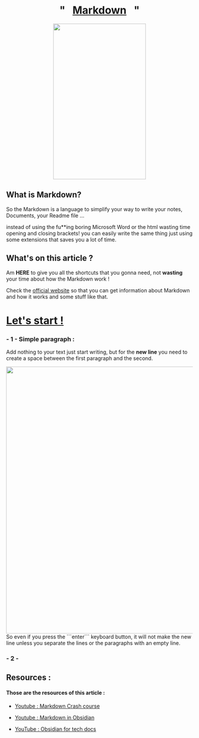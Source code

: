 <h1 align = "center" >"&nbsp;&nbsp;&nbsp;<u>Markdown</u>&nbsp;&nbsp;&nbsp;"</h1>

<p align = "center">
<img src="https://camo.githubusercontent.com/bbdb181f583c450073d36cb77e544e613b49f062773f96cdaa065da5a5f0de95/68747470733a2f2f692e696d67666c69702e636f6d2f39626e7737722e6a7067" width="250" height="420">
</p>


## What is Markdown?

So the Markdown is a language to simplify your way to write your notes, Documents, your Readme file ... 

instead of using the fu\*\*ing boring Microsoft Word or the html wasting time opening and closing brackets! you can easily write the same thing just using some extensions that saves you a lot of time. 

## What's on this article ?

Am **HERE** to give you all the shortcuts that you gonna need, not **wasting** your time about how the Markdown work !

Check the [official website](https://www.markdownguide.org/getting-started/) so that you can get information about Markdown and how it works and some stuff like that. 


# <u>Let's start !</u>
### - 1 - Simple paragraph : 
Add nothing to your text just start writing, but for the **new line** you need to create a space between the first paragraph and the second.

<img src="https://lh3.googleusercontent.com/fife/ALs6j_F0DV-YsxJTl-58fOnyMA4a6ywNDqwMDfwf3P0-DEqOV2DzaZFpIu4yn84lSG8ENb4Mox0OEvVq-2MTWL4HbUPsiqYPpiXS4mG0co1i5hBwhmXcVeCBnY2rXu9SDu0EE4U41Tlju6_3RXaOCqzqegi1orl47PMifmwZGBsvqg88p_gJSY1wC80GPdHY1aAJW-QGstUiCqUJiLMgl5hZ_hjYAGp0KFuTwO9Tvv9O4VQ8zlz4G1KdaO1Z_lgk_XYj1e96qEtqmSRIFrY4BSHE4NMkRcU1kjXg8lm9QeBnIx_R7Au3aMS-abWXihSe5P_N1_FQYlz2iwu-c8vZDnsiZ7eR_fk4rGMuqDeuA8uCU61yJpZTM-fCEkDhp7jo9n1fmM0BFYP3UeTaplRgVGfmdcC5IZa5-tK36alH2_6P4F4PWzTl_OmNBUJamMs_pGHFowpCKYO2jIDdhUGS3S4t_ndhr-PdIX7EPryAKdH2D8SZ-Va8tBRpXIcRku8wo-7jiRFAt6irihRS-gJEFMQjtFDWNSUpnY3YcZPr-jJbn5c3_9a3HnDlPIhXOUmcBnQ6lO3SXXnoesrto6e09dGRkp2WcxsqUTmtz6_gC93hgknu72EpMDPpjTM5nIKuQMTf7BCPSdBjWtKFYEe19_QcFQs1BaVZWGNur4yeZhXWQJizhlWQHSh0Hd3_m8kAwkuZdH5ORtWlGeEJXWadfQ2lJrCT8z1HcSx4JwGeJWCBWPS5WhOEWc_GMZo8MTVhJtEJkYN2ET5TEDaffoklhLHrZI-D8MkYr9XEtO5_qLDn1q-le8-ya7Bnboec_KAkC7pGL0SXJI5Qa-hVyIicKjvh68gY0IG5yxLIAtTs_JbAT1phanKA9HXPsypYSP0hGTpY5T3_rZD270jd48EygYDrhIM2CTLkmht_RRvoscL7jDZNP0LdSmTzSopYgKKBa1d4exIiiqT9k5u4Se4oT8HvQwF6EAFmcTbY2chmi3-bZFFmr74cBchBhUgfDvnc37qMIEL32-yNh5SYj3zpsm56NrReFxGfKvMkehPv7NWWrIrrZvrlEYAkxWLFd67M8D3R-mZFSx04LdPUd7RV7Kr-WATuu7JPu9xR6k3P2F_gxcLtpiwxEmtPxS-Ml82iOj8w1tUo_qA5sWNncUnQ1vV4-kUFGQyioEv1-GoOH4X4mP-ZuyyleGabhYP4e0ygGOjN5VPBro0cTfXVuEqD-Gv2jwsTkYCVlTjOjr3ALzbaJguucMswo1FiqSIFc3S5m27TcpqjIt8R9H5bcirfXQV60nSOnGdpGWcwYqgvIZrkFeLUlgba1ekYIm4oKK-X_almflAEBbTeYoeLLm9-CNZU0C0khVZ6BoJuRUAsbDBtUkUXkBG-sows2KoECtpzU2d919Rm8UhJ__aaw5z3QSGLEzjxR3-u8gNv6nX-JRS42E-Ge7nzckghpD8qFCQDgqwx2mjNST3dthPNZx3s9K_koUp2ChTE6vHOhYlLhjzCot9AMhQotwIRkLKifVwOib5fBClPle-LKBFBKxDyySZ0yf4S7cpG-QdR3wU3deC21M9VCDODytHU0zlExm6xtFGwmt1nqTcTUlaJn1_t=w1920-h932" width="720" />
So even if you press the ```enter```  keyboard button, it will not make the new line unless you separate the lines or the paragraphs with an empty line.

### - 2 - 
## Resources :
#### Those are the resources of this article :

- [Youtube : Markdown Crash course](https://www.youtube.com/watch?v=_PPWWRV6gbA&t=60s&ab_channel=WebDevSimplified)  

- [Youtube : Markdown in Obsidian](https://www.youtube.com/watch?v=d8fXEhWy_rY&ab_channel=FromSergio)

- [YouTube : Obsidian for tech docs](https://www.youtube.com/watch?v=cBzc5r-FNW0&ab_channel=ChristianLempa)

